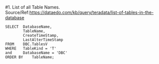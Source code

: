 #1. List of all Table Names. 
Source/Ref:https://dataedo.com/kb/query/teradata/list-of-tables-in-the-database
```
SELECT  DatabaseName,
        TableName,
        CreateTimeStamp,
        LastAlterTimeStamp
FROM    DBC.TablesV
WHERE   TableKind = 'T'
and     DatabaseName = 'DBC'
ORDER BY    TableName;
```

